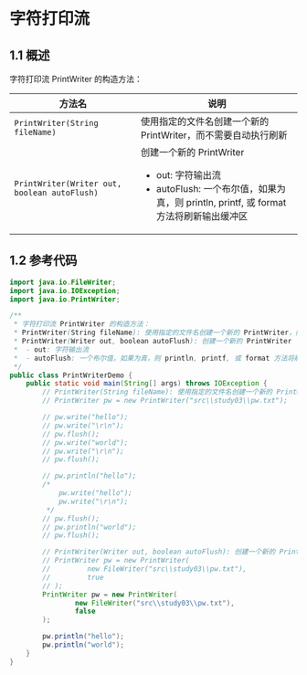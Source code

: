 # 字符打印流

## 1.1 概述

字符打印流 PrintWriter 的构造方法：

| 方法名                                       | 说明                                                         |
| -------------------------------------------- | ------------------------------------------------------------ |
| `PrintWriter(String fileName)`               | 使用指定的文件名创建一个新的 PrintWriter，而不需要自动执行刷新 |
| `PrintWriter(Writer out, boolean autoFlush)` | 创建一个新的 PrintWriter <ul> <li>out: 字符输出流</li> <li>autoFlush: 一个布尔值，如果为真，则 println, printf, 或 format 方法将刷新输出缓冲区</li> </ul> |

## 1.2 参考代码

```java
import java.io.FileWriter;
import java.io.IOException;
import java.io.PrintWriter;

/**
 * 字符打印流 PrintWriter 的构造方法：
 * PrintWriter(String fileName): 使用指定的文件名创建一个新的 PrintWriter，而不需要自动执行刷新
 * PrintWriter(Writer out, boolean autoFlush): 创建一个新的 PrintWriter
 *  - out: 字符输出流
 *  - autoFlush: 一个布尔值，如果为真，则 println, printf, 或 format 方法将刷新输出缓冲区
 */
public class PrintWriterDemo {
    public static void main(String[] args) throws IOException {
        // PrintWriter(String fileName): 使用指定的文件名创建一个新的 PrintWriter，而不需要自动执行刷新
        // PrintWriter pw = new PrintWriter("src\\study03\\pw.txt");

        // pw.write("hello");
        // pw.write("\r\n");
        // pw.flush();
        // pw.write("world");
        // pw.write("\r\n");
        // pw.flush();

        // pw.println("hello");
        /*
            pw.write("hello");
            pw.write("\r\n");
         */
        // pw.flush();
        // pw.println("world");
        // pw.flush();

        // PrintWriter(Writer out, boolean autoFlush): 创建一个新的 PrintWriter
        // PrintWriter pw = new PrintWriter(
        //         new FileWriter("src\\study03\\pw.txt"),
        //         true
        // );
        PrintWriter pw = new PrintWriter(
                new FileWriter("src\\study03\\pw.txt"),
                false
        );

        pw.println("hello");
        pw.println("world");
    }
}
```

